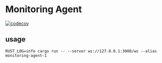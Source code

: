 # Monitoring Agent

[![codecov](https://codecov.io/gh/apimeister/unpatched-agent/branch/main/graph/badge.svg?token=98HDNPU1IZ)](https://codecov.io/gh/apimeister/unpatched-agent)

## usage

```shell
RUST_LOG=info cargo run -- --server ws://127.0.0.1:3000/ws --alias monitoring-agent-1
```
